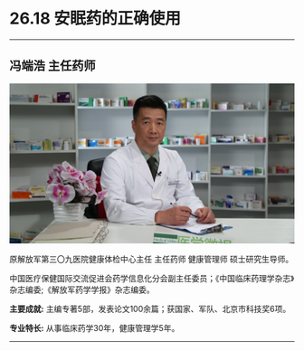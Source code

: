 # 26.18 安眠药的正确使用

---

## 冯端浩 主任药师

![1684766823094](image/c26_018/1684766823094.png)

原解放军第三〇九医院健康体检中心主任 主任药师 健康管理师 硕士研究生导师。

中国医疗保健国际交流促进会药学信息化分会副主任委员；《中国临床药理学杂志》杂志编委;《解放军药学学报》杂志编委。

**主要成就:** 主编专著5部，发表论文100余篇；获国家、军队、北京市科技奖6项。

**专业特长:** 从事临床药学30年，健康管理学5年。

---
